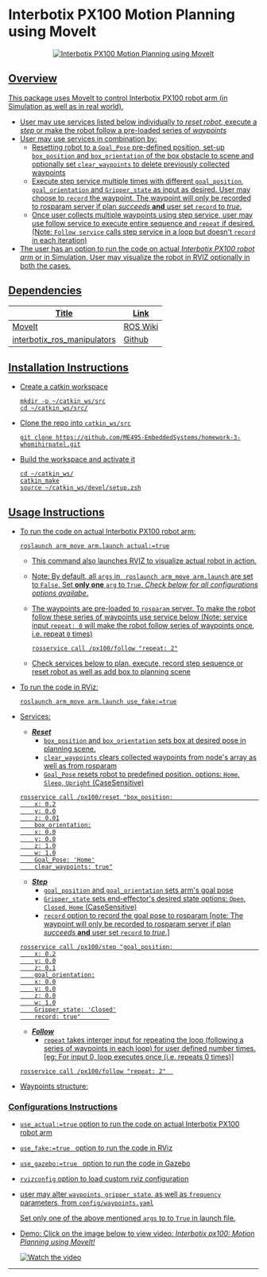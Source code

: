 # Interbotix PX100 Motion Planning using MoveIt
<p align="center">
<a href="https://youtu.be/nNYra6mV9_4"><img src="https://media.giphy.com/media/wlmk1Lfrofmc4Kuf9N/giphy-downsized-large.gif" alt="Interbotix PX100 Motion Planning using MoveIt">
</p>

## Overview

This package uses MoveIt to control Interbotix PX100 robot arm (in Simulation as well as in real world).

* User may use services listed below individually to *reset robot*, execute a *step* or make the robot follow a pre-loaded series of *waypoints*
* User may use services in combination by:
    * Resetting robot to a `Goal_Pose` pre-defined position, set-up `box_position` and `box_orientation` of the box obstacle to scene and optionally set `clear_waypoints` to delete previously collected waypoints
    * Execute step service multiple times with different `goal_position`, `goal_orientation` and `Gripper_state` as input as desired. User may choose to `record` the waypoint. The waypoint will only be recorded to rosparam server if plan _succeeds_ **and** user set `record` to _true_.
    * Once user collects multiple waypoints using step service, user may use follow service to execute entire sequence and `repeat` if desired. 
    (Note: `Follow service` calls step service in a loop but doesn't `record` in each iteration)
* The user has an option to run the code on actual *Interbotix PX100 robot arm* or in Simulation. User may visualize the robot in RVIZ optionally in both the cases.

## Dependencies
Title | Link
------------ | -------------
MoveIt| [ROS Wiki](http://wiki.ros.org/moveit)
interbotix_ros_manipulators | [Github](https://github.com/Interbotix/interbotix_ros_manipulators)


## Installation Instructions
* Create a catkin workspace
    ```
    mkdir -p ~/catkin_ws/src
    cd ~/catkin_ws/src/
    ```
* Clone the repo into `catkin_ws/src`
    ```
    git clone https://github.com/ME495-EmbeddedSystems/homework-3-whomihirpatel.git
    ```
* Build the workspace and activate it
    ```
    cd ~/catkin_ws/
    catkin_make
    source ~/catkin_ws/devel/setup.zsh
    ```

## Usage Instructions
* To run the code on actual Interbotix PX100 robot arm:
    ```
    roslaunch arm_move arm.launch actual:=true
    ```
    * This command also launches RVIZ to visualize actual robot in action.
    * Note: By default, all `args` in ` roslaunch arm_move arm.launch` are set to `False`. Set **only one** `arg` to `True`. *Check below for all configurations options availabe*.
    
    * The waypoints are pre-loaded to `rosparam` server. To make the robot follow these series of waypoints use service below
      (Note: service input `repeat: 0` will make the robot follow series of waypoints once, i.e. repeat `0` times)
        ```
        rosservice call /px100/follow "repeat: 2"
        ```
     * Check services below to plan, execute, record step sequence or reset robot as well as add box to planning scene

* To run the code in RViz:
    ```
    roslaunch arm_move arm.launch use_fake:=true
    ```
* Services:
    * __*Reset*__
        - `box_position` and `box_orientation` sets box at desired pose in planning scene. 
        - `clear_waypoints` clears collected waypoints from node's array as well as from rosparam
        - `Goal_Pose` resets robot to predefined position. 
            options: `Home`, `Sleep`, `Upright` (CaseSensitive)
    ```
    rosservice call /px100/reset "box_position:                                                          
        x: 0.2
        y: 0.0
        z: 0.01
        box_orientation:
        x: 0.0
        y: 0.0
        z: 1.0
        w: 1.0
        Goal_Pose: 'Home'
        clear_waypoints: true"
    ```
    
    * __*Step*__
        - `goal_position` and `goal_orientation` sets arm's goal pose
        - `Gripper_state` sets end-effector's desired state
            options: `Open`, `Closed`, `Home` (CaseSensitive)
        - `record` option to record the goal pose to rosparam
            [note: The waypoint will only be recorded to rosparam server if plan _succeeds_ **and** user set `record` to _true_.]
    ```
    rosservice call /px100/step "goal_position:                                                              
        x: 0.2
        y: 0.0
        z: 0.1
        goal_orientation:
        x: 0.0
        y: 0.0
        z: 0.0
        w: 1.0
        Gripper_state: 'Closed'
        record: true"        
    ```
    * __*Follow*__
        - `repeat` takes interger input for repeating the loop (following a series of waypoints in each loop) for user defined number times. 
            [eg: For input 0, loop executes once (i.e. repeats 0 times)]
    ```
    rosservice call /px100/follow "repeat: 2"  
    ```

* Waypoints structure:
### Configurations Instructions

* `use_actual:=true` option to run the code on actual Interbotix PX100 robot arm
* `use_fake:=true ` option to run the code in RViz
* `use_gazebo:=true ` option to run the code in Gazebo
* `rvizconfig` option to load custom rviz configuration
*  user may alter `waypoints`, `gripper_state`, as well as `frequency` parameters, from `config/waypoints.yaml`

    Set only one of the above mentioned `args` to to `True` in launch file.
    
* Demo: Click on the image below to view video: *Interbotix px100: Motion Planning using MoveIt!*

    [![Watch the video](https://img.youtube.com/vi/nNYra6mV9_4/maxresdefault.jpg )](https://youtu.be/nNYra6mV9_4)
---
